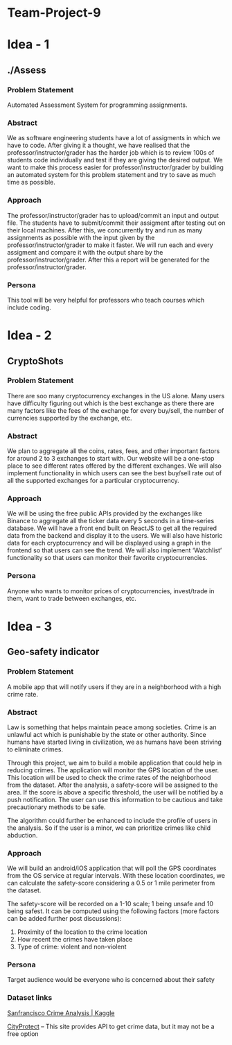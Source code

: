 # Team-Project-9


# Idea - 1

## ./Assess

### Problem Statement
Automated Assessment System for programming assignments.

### Abstract
We as software engineering students have a lot of assigments in which we have to code. After giving it a thought, we have realised that the professor/instructor/grader has the harder job which is to review 100s of students code individually and test if they are giving the desired output. We want to make this process easier for professor/instructor/grader by building an automated system for this problem statement and try to save as much time as possible.

### Approach
The professor/instructor/grader has to upload/commit an input and output file. The students have to submit/commit their assigment after testing out on their local machines. After this, we concurrently try and run as many assignments as possible with the input given by the professor/instructor/grader to make it faster. We will run each and every assigment and compare it with the output share by the professor/instructor/grader. After this a report will be generated for the professor/instructor/grader.

### Persona
This tool will be very helpful for professors who teach courses which include coding.

# Idea - 2

## CryptoShots

### Problem Statement
There are soo many cryptocurrency exchanges in the US alone. Many users have difficulty figuring out which is the best exchange as there there are many factors like the fees of the exchange for every buy/sell, the number of currencies supported by the exchange, etc.

### Abstract
We plan to aggregate all the coins, rates, fees, and other important factors for around 2 to 3 exchanges to start with. Our website will be a one-stop place to see different rates offered by the different exchanges. We will also implement functionality in which users can see the best buy/sell rate out of all the supported exchanges for a particular cryptocurrency. 

### Approach
We will be using the free public APIs provided by the exchanges like Binance to aggregate all the ticker data every 5 seconds in a time-series database. We will have a front end built on ReactJS to get all the required data from the backend and display it to the users. We will also have historic data for each cryptocurrency and will be displayed using a graph in the frontend so that users can see the trend. We will also implement ‘Watchlist’ functionality so that users can monitor their favorite cryptocurrencies.

### Persona
Anyone who wants to monitor prices of cryptocurrencies, invest/trade in them, want to trade between exchanges, etc.



# Idea - 3

## Geo-safety indicator

### Problem Statement
A mobile app that will notify users if they are in a neighborhood with a high crime rate.

### Abstract
Law is something that helps maintain peace among societies. Crime is an unlawful act which is punishable by the state or other authority. Since humans have started living in civilization, we as humans have been striving to eliminate crimes.

Through this project, we aim to build a mobile application that could help in reducing crimes. The application will monitor the GPS location of the user. This location will be used to check the crime rates of the neighborhood from the dataset. After the analysis, a safety-score will be assigned to the area. If the score is above a specific threshold, the user will be notified by a push notification. The user can use this information to be cautious and take precautionary methods to be safe.

The algorithm could further be enhanced to include the profile of users in the analysis. So if the user is a minor, we can prioritize crimes like child abduction. 


### Approach
We will build an android/iOS application that will poll the GPS coordinates from the OS service at regular intervals. With these location coordinates, we can calculate the safety-score considering a 0.5 or 1 mile perimeter from the dataset.

The safety-score will be recorded on a 1-10 scale; 1 being unsafe and 10 being safest. It can be computed using the following factors (more factors can be added further post discussions):

1. Proximity of the location to the crime location
2. How recent the crimes have taken place
3. Type of crime: violent and non-violent


### Persona
Target audience would be everyone who is concerned about their safety

### Dataset links
[Sanfrancisco Crime Analysis | Kaggle](https://www.kaggle.com/roshansharma/sanfrancisco-crime-analysis/data)

[CityProtect](https://cityprotect.com/) – This site provides API to get crime data, but it may not be a free option 
 
